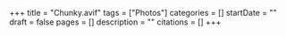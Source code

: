 +++
title = "Chunky.avif"
tags = ["Photos"]
categories = []
startDate = ""
draft = false
pages = []
description = ""
citations = []
+++
